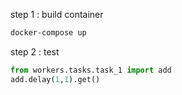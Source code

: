 
step 1 : build container

```powershell
docker-compose up
```


step 2 : test

```python
from workers.tasks.task_1 import add
add.delay(1,1).get()
```